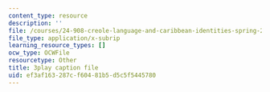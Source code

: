 ```yaml
---
content_type: resource
description: ''
file: /courses/24-908-creole-language-and-caribbean-identities-spring-2017/ef3af163287cf60481b5d5c5f5445780_z6kTOFSZZmQ.srt
file_type: application/x-subrip
learning_resource_types: []
ocw_type: OCWFile
resourcetype: Other
title: 3play caption file
uid: ef3af163-287c-f604-81b5-d5c5f5445780
---
```


